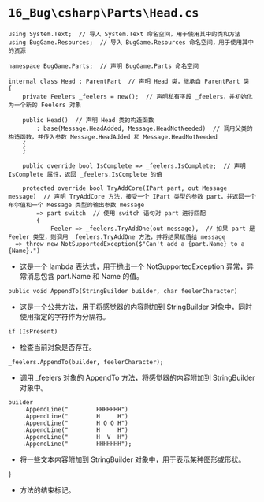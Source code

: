 # `16_Bug\csharp\Parts\Head.cs`

```
using System.Text;  // 导入 System.Text 命名空间，用于使用其中的类和方法
using BugGame.Resources;  // 导入 BugGame.Resources 命名空间，用于使用其中的资源

namespace BugGame.Parts;  // 声明 BugGame.Parts 命名空间

internal class Head : ParentPart  // 声明 Head 类，继承自 ParentPart 类
{
    private Feelers _feelers = new();  // 声明私有字段 _feelers，并初始化为一个新的 Feelers 对象

    public Head()  // 声明 Head 类的构造函数
        : base(Message.HeadAdded, Message.HeadNotNeeded)  // 调用父类的构造函数，并传入参数 Message.HeadAdded 和 Message.HeadNotNeeded
    {
    }

    public override bool IsComplete => _feelers.IsComplete;  // 声明 IsComplete 属性，返回 _feelers.IsComplete 的值

    protected override bool TryAddCore(IPart part, out Message message)  // 声明 TryAddCore 方法，接受一个 IPart 类型的参数 part，并返回一个布尔值和一个 Message 类型的输出参数 message
        => part switch  // 使用 switch 语句对 part 进行匹配
        {
            Feeler => _feelers.TryAddOne(out message),  // 如果 part 是 Feeler 类型，则调用 _feelers.TryAddOne 方法，并将结果赋值给 message
_ => throw new NotSupportedException($"Can't add a {part.Name} to a {Name}.")
```
- 这是一个 lambda 表达式，用于抛出一个 NotSupportedException 异常，异常消息包含 part.Name 和 Name 的值。

```
public void AppendTo(StringBuilder builder, char feelerCharacter)
```
- 这是一个公共方法，用于将感觉器的内容附加到 StringBuilder 对象中，同时使用指定的字符作为分隔符。

```
if (IsPresent)
```
- 检查当前对象是否存在。

```
_feelers.AppendTo(builder, feelerCharacter);
```
- 调用 _feelers 对象的 AppendTo 方法，将感觉器的内容附加到 StringBuilder 对象中。

```
builder
    .AppendLine("        HHHHHHH")
    .AppendLine("        H     H")
    .AppendLine("        H O O H")
    .AppendLine("        H     H")
    .AppendLine("        H  V  H")
    .AppendLine("        HHHHHHH");
```
- 将一些文本内容附加到 StringBuilder 对象中，用于表示某种图形或形状。

```
}
```
- 方法的结束标记。
```